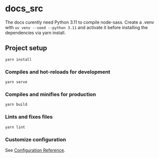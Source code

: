 # docs_src

The docs curently need Python 3.11 to compile node-sass.
Create a .venv with `uv venv --seed --python 3.11` and activate it before installing the dependencies via yarn install.


## Project setup
```
yarn install
```

### Compiles and hot-reloads for development
```
yarn serve
```

### Compiles and minifies for production
```
yarn build
```

### Lints and fixes files
```
yarn lint
```

### Customize configuration
See [Configuration Reference](https://cli.vuejs.org/config/).
